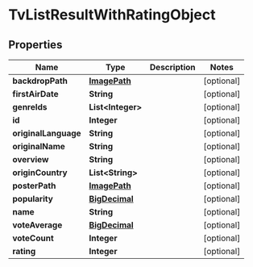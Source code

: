 
# TvListResultWithRatingObject

## Properties
Name | Type | Description | Notes
------------ | ------------- | ------------- | -------------
**backdropPath** | [**ImagePath**](ImagePath.md) |  |  [optional]
**firstAirDate** | **String** |  |  [optional]
**genreIds** | **List&lt;Integer&gt;** |  |  [optional]
**id** | **Integer** |  |  [optional]
**originalLanguage** | **String** |  |  [optional]
**originalName** | **String** |  |  [optional]
**overview** | **String** |  |  [optional]
**originCountry** | **List&lt;String&gt;** |  |  [optional]
**posterPath** | [**ImagePath**](ImagePath.md) |  |  [optional]
**popularity** | [**BigDecimal**](BigDecimal.md) |  |  [optional]
**name** | **String** |  |  [optional]
**voteAverage** | [**BigDecimal**](BigDecimal.md) |  |  [optional]
**voteCount** | **Integer** |  |  [optional]
**rating** | **Integer** |  |  [optional]



